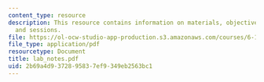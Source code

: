 ```yaml
---
content_type: resource
description: This resource contains information on materials, objectives, metal deformation
  and sessions.
file: https://ol-ocw-studio-app-production.s3.amazonaws.com/courses/6-163-strobe-project-laboratory-fall-2005/2b69a4d9372895837ef9349eb2563bc1_lab_notes.pdf
file_type: application/pdf
resourcetype: Document
title: lab_notes.pdf
uid: 2b69a4d9-3728-9583-7ef9-349eb2563bc1
---
```

